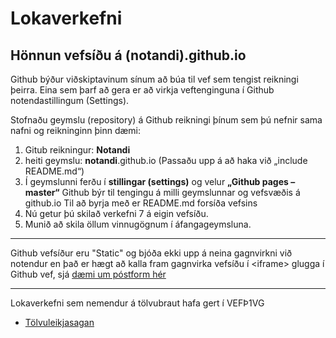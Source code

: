 # Lokaverkefni

## Hönnun vefsíðu á (notandi).github.io  

Github býður viðskiptavinum sínum að búa til vef sem tengist reikningi þeirra. Eina sem þarf að gera er að virkja veftenginguna í Github notendastillingum (Settings). 

Stofnaðu geymslu (repository) á Github reikningi þínum sem þú nefnir sama nafni og reikninginn þinn
dæmi:  
1.	Gitub reikningur: **Notandi** 
2.	heiti geymslu: **notandi**.github.io (Passaðu upp á að haka við „include README.md“)
3.	Í geymslunni ferðu í **stillingar (settings)** og velur **„Github pages – master“**
Github býr til tengingu á milli geymslunnar og vefsvæðis á github.io 
Til að byrja með er README.md forsíða vefsins
4.	Nú getur þú skilað verkefni 7 á eigin vefsíðu.
5.  Munið að skila öllum vinnugögnum í áfangageymsluna. 

<hr>

Github vefsíður eru "Static" og bjóða ekki upp á neina gagnvirkni við notendur en það er hægt að kalla fram gagnvirka vefsíðu í &lt;iframe> glugga í Github vef, sjá  [dæmi um póstform hér](https://dev.to/charalambosioannou/create-a-static-webpage-with-a-contact-form-on-github-pages-3532)

<hr>

Lokaverkefni sem nemendur á tölvubraut hafa gert í VEFÞ1VG

* [Tölvuleikjasagan](https://vefgrunnur.github.io/tolvuleikir/2020.html)
